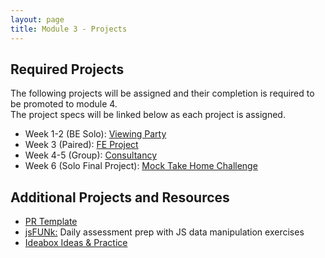 ```yaml
---
layout: page
title: Module 3 - Projects
---
```


## Required Projects

The following projects will be assigned and their completion is required to be promoted to module 4.  
The project specs will be linked below as each project is assigned.


- Week 1-2 (BE Solo): [Viewing Party](./viewing_party)
- Week 3 (Paired): [FE Project](./)
- Week 4-5 (Group): [Consultancy](./consultancy/)
- Week 6 (Solo Final Project): [Mock Take Home Challenge](./take_home)

## Additional Projects and Resources

- [PR Template](./pr_template)
- [jsFUNk:](./js_funk) Daily assessment prep with JS data manipulation exercises
- [Ideabox Ideas & Practice](./ideabox_practice)

